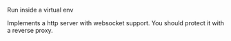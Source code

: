 Run inside a virtual env

Implements a http server with websocket support.
You should protect it with a reverse proxy.